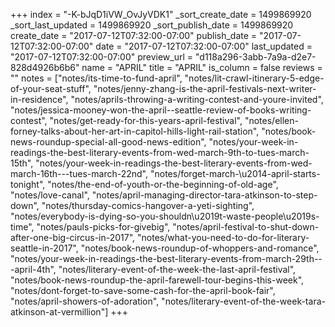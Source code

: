 +++
index = "-K-bJqD1iVW_OvJyVDK1"
_sort_create_date = 1499869920
_sort_last_updated = 1499869920
_sort_publish_date = 1499869920
create_date = "2017-07-12T07:32:00-07:00"
publish_date = "2017-07-12T07:32:00-07:00"
date = "2017-07-12T07:32:00-07:00"
last_updated = "2017-07-12T07:32:00-07:00"
preview_url = "d118a296-3abb-7a9a-d2e7-828d4926b6b6"
name = "APRIL"
title = "APRIL"
is_column = false
reviews = ""
notes = ["notes/its-time-to-fund-april", "notes/lit-crawl-itinerary-5-edge-of-your-seat-stuff", "notes/jenny-zhang-is-the-april-festivals-next-writer-in-residence", "notes/aprils-throwing-a-writing-contest-and-youre-invited", "notes/jessica-mooney-won-the-april--seattle-review-of-books-writing-contest", "notes/get-ready-for-this-years-april-festival", "notes/ellen-forney-talks-about-her-art-in-capitol-hills-light-rail-station", "notes/book-news-roundup-special-all-good-news-edition", "notes/your-week-in-readings-the-best-literary-events-from-wed-march-9th-to-tues-march-15th", "notes/your-week-in-readings-the-best-literary-events-from-wed-march-16th---tues-march-22nd", "notes/forget-march-\u2014-april-starts-tonight", "notes/the-end-of-youth-or-the-beginning-of-old-age", "notes/love-canal", "notes/april-managing-director-tara-atkinson-to-step-down", "notes/thursday-comics-hangover-a-yeti-sighting", "notes/everybody-is-dying-so-you-shouldn\u2019t-waste-people\u2019s-time", "notes/pauls-picks-for-givebig", "notes/april-festival-to-shut-down-after-one-big-circus-in-2017", "notes/what-you-need-to-do-for-literary-seattle-in-2017", "notes/book-news-roundup-of-whoppers-and-romance", "notes/your-week-in-readings-the-best-literary-events-from-march-29th---april-4th", "notes/literary-event-of-the-week-the-last-april-festival", "notes/book-news-roundup-the-april-farewell-tour-begins-this-week", "notes/dont-forget-to-save-some-cash-for-the-april-book-fair", "notes/april-showers-of-adoration", "notes/literary-event-of-the-week-tara-atkinson-at-vermillion"]
+++

